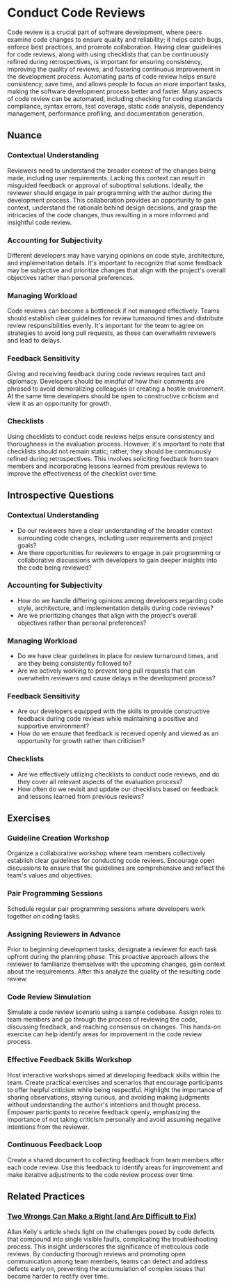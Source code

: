 # Conduct Code Reviews

Code review is a crucial part of software development, where peers examine code changes to ensure quality and reliability; it helps catch bugs, enforce best practices, and promote collaboration. Having clear guidelines for code reviews, along with using checklists that can be continuously refined during retrospectives, is important for ensuring consistency, improving the quality of reviews, and fostering continuous improvement in the development process.
Automating parts of code review helps ensure consistency, save time, and allows people to focus on more important tasks, making the software development process better and faster.
Many aspects of code review can be automated, including checking for coding standards compliance, syntax errors, test coverage, static code analysis, dependency management, performance profiling, and documentation generation.

## Nuance

### Contextual Understanding

Reviewers need to understand the broader context of the changes being made, including user requirements.
Lacking this context can result in misguided feedback or approval of suboptimal solutions.
Ideally, the reviewer should engage in pair programming with the author during the development process.
This collaboration provides an opportunity to gain context, understand the rationale behind design decisions, 
and grasp the intricacies of the code changes, thus resulting in a more informed and insightful code review.

### Accounting for Subjectivity

Different developers may have varying opinions on code style, architecture, and implementation details.
It's important to recognize that some feedback may be subjective and prioritize changes that align with the project's overall objectives rather than personal preferences.

### Managing Workload

Code reviews can become a bottleneck if not managed effectively.
Teams should establish clear guidelines for review turnaround times and distribute review responsibilities evenly.
It's important for the team to agree on strategies to avoid long pull requests, as these can overwhelm reviewers and lead to delays.

### Feedback Sensitivity

Giving and receiving feedback during code reviews requires tact and diplomacy.
Developers should be mindful of how their comments are phrased to avoid demoralizing colleagues or creating a hostile environment.
At the same time developers should be open to constructive criticism and view it as an opportunity for growth.

### Checklists

Using checklists to conduct code reviews helps ensure consistency and thoroughness in the evaluation process.
However, it's important to note that checklists should not remain static; rather, they should be continuously refined during retrospectives.
This involves soliciting feedback from team members and incorporating lessons learned from previous reviews to improve the effectiveness of the checklist over time.

## Introspective Questions

### Contextual Understanding

* Do our reviewers have a clear understanding of the broader context surrounding code changes, including user requirements and project goals?
* Are there opportunities for reviewers to engage in pair programming or collaborative discussions with developers to gain deeper insights into the code being reviewed?

### Accounting for Subjectivity

* How do we handle differing opinions among developers regarding code style, architecture, and implementation details during code reviews?
* Are we prioritizing changes that align with the project's overall objectives rather than personal preferences?

### Managing Workload

* Do we have clear guidelines in place for review turnaround times, and are they being consistently followed to?
* Are we actively working to prevent long pull requests that can overwhelm reviewers and cause delays in the development process?

### Feedback Sensitivity

* Are our developers equipped with the skills to provide constructive feedback during code reviews while maintaining a positive and supportive environment?
* How do we ensure that feedback is received openly and viewed as an opportunity for growth rather than criticism?

### Checklists

* Are we effectively utilizing checklists to conduct code reviews, and do they cover all relevant aspects of the evaluation process?
* How often do we revisit and update our checklists based on feedback and lessons learned from previous reviews?

## Exercises

### Guideline Creation Workshop

Organize a collaborative workshop where team members collectively establish clear guidelines for conducting code reviews.
Encourage open discussions to ensure that the guidelines are comprehensive and reflect the team's values and objectives.

### Pair Programming Sessions

Schedule regular pair programming sessions where developers work together on coding tasks.

### Assigning Reviewers in Advance

Prior to beginning development tasks, designate a reviewer for each task upfront during the planning phase.
This proactive approach allows the reviewer to familiarize themselves with the upcoming changes, gain context about the requirements.
After this analyze the quality of the resulting code review.

### Code Review Simulation

Simulate a code review scenario using a sample codebase.
Assign roles to team members and go through the process of reviewing the code, discussing feedback, and reaching consensus on changes.
This hands-on exercise can help identify areas for improvement in the code review process.

### Effective Feedback Skills Workshop

Host interactive workshops aimed at developing feedback skills within the team.
Create practical exercises and scenarios that encourage participants to offer helpful criticism while being respectful.
Highlight the importance of sharing observations, staying curious, and avoiding making judgments without understanding the author's intentions and thought process.
Empower participants to receive feedback openly, emphasizing the importance of not taking criticism personally and avoid assuming negative intentions from the reviewer.

### Continuous Feedback Loop

Create a shared document to collecting feedback from team members after each code review.
Use this feedback to identify areas for improvement and make iterative adjustments to the code review process over time.

## Related Practices

### [Two Wrongs Can Make a Right (and Are Difficult to Fix)](https://github.com/97-things/97-things-every-programmer-should-know/tree/master/en/thing_86)

Allan Kelly's article sheds light on the challenges posed by code defects that compound into single visible faults, complicating the troubleshooting process.
This insight underscores the significance of meticulous code reviews.
By conducting thorough reviews and promoting open communication among team members, teams can detect and address defects early on, preventing the accumulation of complex issues that become harder to rectify over time.